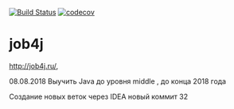 [![Build Status](https://travis-ci.org/ikibis/job4j.svg?branch=master)](https://travis-ci.org/ikibis/job4j)
[![codecov](https://codecov.io/gh/ikibis/job4j/branch/master/graph/badge.svg)](https://codecov.io/gh/ikibis/job4j)

# job4j

http://job4j.ru/, 

08.08.2018
Выучить Java до уровня middle , до конца 2018 года

Создание новых веток через IDEA
новый коммит 32